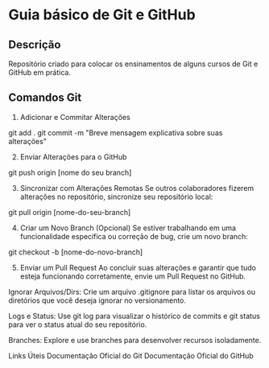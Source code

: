 # Guia básico de Git e GitHub

## Descrição

Repositório criado para colocar os ensinamentos de alguns cursos de Git e GitHub em prática.


## Comandos Git 

1.  Adicionar e Commitar Alterações

git add .
git commit -m "Breve mensagem explicativa sobre suas alterações"

2.  Enviar Alterações para o GitHub

git push origin [nome do seu branch]

3. Sincronizar com Alterações Remotas
Se outros colaboradores fizerem alterações no repositório, sincronize seu repositório local:

git pull origin [nome-do-seu-branch]

4. Criar um Novo Branch (Opcional)
Se estiver trabalhando em uma funcionalidade específica ou correção de bug, crie um novo branch:

git checkout -b [nome-do-novo-branch]

5. Enviar um Pull Request
Ao concluir suas alterações e garantir que tudo esteja funcionando corretamente, envie um Pull Request no GitHub.

Ignorar Arquivos/Dirs:
Crie um arquivo .gitignore para listar os arquivos ou diretórios que você deseja ignorar no versionamento.

Logs e Status:
Use git log para visualizar o histórico de commits e git status para ver o status atual do seu repositório.

Branches:
Explore e use branches para desenvolver recursos isoladamente.

Links Úteis
Documentação Oficial do Git
Documentação Oficial do GitHub